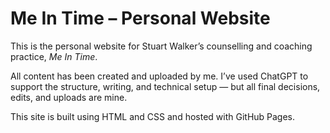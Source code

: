 # Me In Time – Personal Website

This is the personal website for Stuart Walker’s counselling and coaching practice, *Me In Time*.

All content has been created and uploaded by me. I’ve used ChatGPT to support the structure, writing, and technical setup — but all final decisions, edits, and uploads are mine.

This site is built using HTML and CSS and hosted with GitHub Pages.
